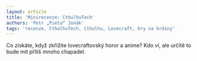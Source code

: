 ```yaml
---
layout: article
title: 'Minirecenze: CthulhuTech'
authors: 'Petr „Pieta“ Jonák'
tags: 'recenze, CthulhuTech, Cthulhu, Lovecraft, hry na hrdiny'
---
```


Co získáte, když zkřížíte lovecraftovský horor a anime?
Kdo ví, ale určitě to bude mít příliš mnoho chapadel.
